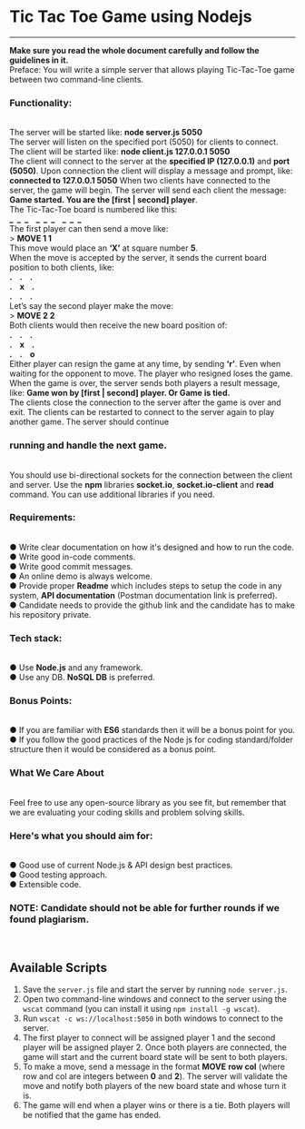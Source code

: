 # Tic Tac Toe Game using Nodejs
---
<strong>Make sure you read the whole document carefully and follow the guidelines in it.</strong> </br>
Preface: You will write a simple server that allows playing Tic-Tac-Toe game between two command-line
clients. </br>
<h3>Functionality:</h3> </br>
The server will be started like: <strong>node server.js 5050</strong> </br>
The server will listen on the specified port (5050) for clients to connect. </br>
The client will be started like: <strong>node client.js 127.0.0.1 5050</strong> </br>
The client will connect to the server at the <strong>specified IP (127.0.0.1)</strong> and <strong>port (5050)</strong>. Upon
connection the client will display a message and prompt, like: <strong>connected to 127.0.0.1 5050</strong>
When two clients have connected to the server, the game will begin. The server will send each
client the message: <strong>Game started. You are the [first | second] player</strong>. </br>
The Tic-Tac-Toe board is numbered like this: </br>
<strong>_&nbsp;&nbsp;</strong><strong>_&nbsp;&nbsp;</strong><strong>_&nbsp;&nbsp;&nbsp;&nbsp;</strong><strong>_&nbsp;&nbsp;</strong><strong>_&nbsp;&nbsp;</strong><strong>_&nbsp;&nbsp;&nbsp;&nbsp;</strong><strong>_&nbsp;&nbsp;</strong><strong>_&nbsp;&nbsp;</strong><strong>_</strong></br>
The first player can then send a move like: </br>
> <strong>MOVE 1 1</strong> </br>
This move would place an <strong>‘X’</strong> at square number <strong>5</strong>. </br>
When the move is accepted by the server, it sends the current board position to both clients, like: </br>
<strong>.&nbsp;&nbsp;&nbsp;&nbsp;.&nbsp;&nbsp;&nbsp;&nbsp;.</strong> </br>
<strong>.&nbsp;&nbsp;&nbsp;&nbsp;x&nbsp;&nbsp;&nbsp;&nbsp;.</strong> </br>
<strong>.&nbsp;&nbsp;&nbsp;&nbsp;.&nbsp;&nbsp;&nbsp;&nbsp;.</strong> </br>
Let’s say the second player make the move: </br>
> <strong>MOVE 2 2</strong> </br>
Both clients would then receive the new board position of: </br>
<strong>.&nbsp;&nbsp;&nbsp;&nbsp;.&nbsp;&nbsp;&nbsp;&nbsp;.</strong> </br>
<strong>.&nbsp;&nbsp;&nbsp;&nbsp;x&nbsp;&nbsp;&nbsp;&nbsp;.</strong> </br>
<strong>.&nbsp;&nbsp;&nbsp;&nbsp;.&nbsp;&nbsp;&nbsp;&nbsp;o</strong> </br>
Either player can resign the game at any time, by sending <strong>‘r’</strong>. Even when waiting for the opponent
to move. The player who resigned loses the game. When the game is over, the server sends both
players a result message, like: <strong>Game won by [first | second] player. Or Game is tied.</strong> </br>
The clients close the connection to the server after the game is over and exit. The clients can be
restarted to connect to the server again to play another game. The server should continue
<h3>running and handle the next game.</h3> </br>
You should use bi-directional sockets for the connection between the client and server. Use the
<strong>npm</strong> libraries <strong>socket.io</strong>, <strong>socket.io-client</strong> and <strong>read</strong> command. You can use additional libraries if you
need. </br>
<h3>Requirements:</h3> </br>
● Write clear documentation on how it's designed and how to run the code. </br>
● Write good in-code comments. </br>
● Write good commit messages. </br>
● An online demo is always welcome. </br>
● Provide proper <strong>Readme</strong> which includes steps to setup the code in any system, <strong>API documentation</strong>
(Postman documentation link is preferred). </br>
● Candidate needs to provide the github link and the candidate has to make his repository private. </br>
<h3>Tech stack:</h3> </br>
● Use <strong>Node.js</strong> and any framework. </br>
● Use any DB. <strong>NoSQL DB</strong> is preferred. </br>
<h3>Bonus Points:</h3> </br>
● If you are familiar with <strong>ES6</strong> standards then it will be a bonus point for you. </br>
● If you follow the good practices of the Node js for coding standard/folder structure then it would
be considered as a bonus point. </br>
<h3>What We Care About</h3> </br>
Feel free to use any open-source library as you see fit, but remember that we are evaluating your coding
skills and problem solving skills. </br>
<h3>Here's what you should aim for:</h3> </br>
● Good use of current Node.js & API design best practices. </br>
● Good testing approach. </br>
● Extensible code. </br>
<h3>NOTE: Candidate should not be able for further rounds if we found plagiarism.</h3> </br>

## Available Scripts

1. Save the `server.js` file and start the server by running `node server.js`. </br>
2. Open two command-line windows and connect to the server using the `wscat` command (you can install it using `npm install -g wscat`). </br>
3. Run `wscat -c ws://localhost:5050` in both windows to connect to the server. </br>
4. The first player to connect will be assigned player 1 and the second player will be assigned player 2. Once both players are connected, the game will start and the current board state will be sent to both players. </br>
5. To make a move, send a message in the format <strong>MOVE</strong> <strong>row col</strong> (where row and col are integers between <strong>0</strong> and <strong>2</strong>). The server will validate the move and notify both players of the new board state and whose turn it is. </br>
6. The game will end when a player wins or there is a tie. Both players will be notified that the game has ended.
